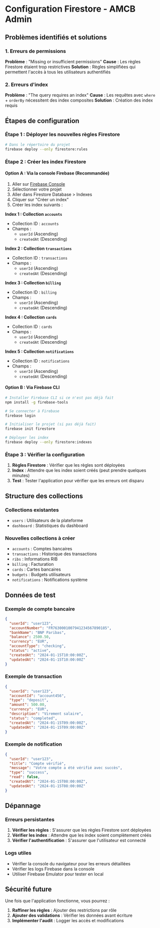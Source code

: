 # Configuration Firestore - AMCB Admin

## Problèmes identifiés et solutions

### 1. Erreurs de permissions
**Problème** : "Missing or insufficient permissions"
**Cause** : Les règles Firestore étaient trop restrictives
**Solution** : Règles simplifiées qui permettent l'accès à tous les utilisateurs authentifiés

### 2. Erreurs d'index
**Problème** : "The query requires an index"
**Cause** : Les requêtes avec `where` + `orderBy` nécessitent des index composites
**Solution** : Création des index requis

## Étapes de configuration

### Étape 1 : Déployer les nouvelles règles Firestore

```bash
# Dans le répertoire du projet
firebase deploy --only firestore:rules
```

### Étape 2 : Créer les index Firestore

#### Option A : Via la console Firebase (Recommandée)

1. Aller sur [Firebase Console](https://console.firebase.google.com)
2. Sélectionner votre projet
3. Aller dans Firestore Database > Indexes
4. Cliquer sur "Créer un index"
5. Créer les index suivants :

**Index 1 : Collection `accounts`**
- Collection ID : `accounts`
- Champs : 
  - `userId` (Ascending)
  - `createdAt` (Descending)

**Index 2 : Collection `transactions`**
- Collection ID : `transactions`
- Champs :
  - `userId` (Ascending)
  - `createdAt` (Descending)

**Index 3 : Collection `billing`**
- Collection ID : `billing`
- Champs :
  - `userId` (Ascending)
  - `createdAt` (Descending)

**Index 4 : Collection `cards`**
- Collection ID : `cards`
- Champs :
  - `userId` (Ascending)
  - `createdAt` (Descending)

**Index 5 : Collection `notifications`**
- Collection ID : `notifications`
- Champs :
  - `userId` (Ascending)
  - `createdAt` (Descending)

#### Option B : Via Firebase CLI

```bash
# Installer Firebase CLI si ce n'est pas déjà fait
npm install -g firebase-tools

# Se connecter à Firebase
firebase login

# Initialiser le projet (si pas déjà fait)
firebase init firestore

# Déployer les index
firebase deploy --only firestore:indexes
```

### Étape 3 : Vérifier la configuration

1. **Règles Firestore** : Vérifier que les règles sont déployées
2. **Index** : Attendre que les index soient créés (peut prendre quelques minutes)
3. **Test** : Tester l'application pour vérifier que les erreurs ont disparu

## Structure des collections

### Collections existantes
- `users` : Utilisateurs de la plateforme
- `dashboard` : Statistiques du dashboard

### Nouvelles collections à créer
- `accounts` : Comptes bancaires
- `transactions` : Historique des transactions
- `ribs` : Informations RIB
- `billing` : Facturation
- `cards` : Cartes bancaires
- `budgets` : Budgets utilisateurs
- `notifications` : Notifications système

## Données de test

### Exemple de compte bancaire
```json
{
  "userId": "user123",
  "accountNumber": "FR7630001007941234567890185",
  "bankName": "BNP Paribas",
  "balance": 2500.50,
  "currency": "EUR",
  "accountType": "checking",
  "status": "active",
  "createdAt": "2024-01-15T10:00:00Z",
  "updatedAt": "2024-01-15T10:00:00Z"
}
```

### Exemple de transaction
```json
{
  "userId": "user123",
  "accountId": "account456",
  "type": "deposit",
  "amount": 500.00,
  "currency": "EUR",
  "description": "Virement salaire",
  "status": "completed",
  "createdAt": "2024-01-15T09:00:00Z",
  "updatedAt": "2024-01-15T09:00:00Z"
}
```

### Exemple de notification
```json
{
  "userId": "user123",
  "title": "Compte vérifié",
  "message": "Votre compte a été vérifié avec succès",
  "type": "success",
  "read": false,
  "createdAt": "2024-01-15T08:00:00Z",
  "updatedAt": "2024-01-15T08:00:00Z"
}
```

## Dépannage

### Erreurs persistantes
1. **Vérifier les règles** : S'assurer que les règles Firestore sont déployées
2. **Vérifier les index** : Attendre que les index soient complètement créés
3. **Vérifier l'authentification** : S'assurer que l'utilisateur est connecté

### Logs utiles
- Vérifier la console du navigateur pour les erreurs détaillées
- Vérifier les logs Firebase dans la console
- Utiliser Firebase Emulator pour tester en local

## Sécurité future

Une fois que l'application fonctionne, vous pourrez :
1. **Raffiner les règles** : Ajouter des restrictions par rôle
2. **Ajouter des validations** : Vérifier les données avant écriture
3. **Implémenter l'audit** : Logger les accès et modifications
